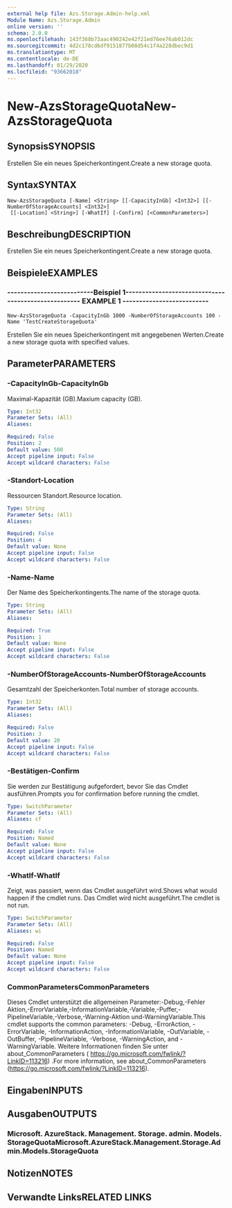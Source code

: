 ```yaml
---
external help file: Azs.Storage.Admin-help.xml
Module Name: Azs.Storage.Admin
online version: ''
schema: 2.0.0
ms.openlocfilehash: 143f368b73aac490242e42f21ed76ee76ab012dc
ms.sourcegitcommit: 4d2c178cd6df9151877b08d54c1f4a228dbec9d1
ms.translationtype: MT
ms.contentlocale: de-DE
ms.lasthandoff: 01/29/2020
ms.locfileid: "93662018"
---
```

# <span data-ttu-id="d50be-101">New-AzsStorageQuota</span><span class="sxs-lookup"><span data-stu-id="d50be-101">New-AzsStorageQuota</span></span>

## <span data-ttu-id="d50be-102">Synopsis</span><span class="sxs-lookup"><span data-stu-id="d50be-102">SYNOPSIS</span></span>
<span data-ttu-id="d50be-103">Erstellen Sie ein neues Speicherkontingent.</span><span class="sxs-lookup"><span data-stu-id="d50be-103">Create a new storage quota.</span></span>

## <span data-ttu-id="d50be-104">Syntax</span><span class="sxs-lookup"><span data-stu-id="d50be-104">SYNTAX</span></span>

```
New-AzsStorageQuota [-Name] <String> [[-CapacityInGb] <Int32>] [[-NumberOfStorageAccounts] <Int32>]
 [[-Location] <String>] [-WhatIf] [-Confirm] [<CommonParameters>]
```

## <span data-ttu-id="d50be-105">Beschreibung</span><span class="sxs-lookup"><span data-stu-id="d50be-105">DESCRIPTION</span></span>
<span data-ttu-id="d50be-106">Erstellen Sie ein neues Speicherkontingent.</span><span class="sxs-lookup"><span data-stu-id="d50be-106">Create a new storage quota.</span></span>

## <span data-ttu-id="d50be-107">Beispiele</span><span class="sxs-lookup"><span data-stu-id="d50be-107">EXAMPLES</span></span>

### <span data-ttu-id="d50be-108">--------------------------Beispiel 1--------------------------</span><span class="sxs-lookup"><span data-stu-id="d50be-108">-------------------------- EXAMPLE 1 --------------------------</span></span>
```
New-AzsStorageQuota -CapacityInGb 1000 -NumberOfStorageAccounts 100 -Name 'TestCreateStorageQuota'
```

<span data-ttu-id="d50be-109">Erstellen Sie ein neues Speicherkontingent mit angegebenen Werten.</span><span class="sxs-lookup"><span data-stu-id="d50be-109">Create a new storage quota with specified values.</span></span>

## <span data-ttu-id="d50be-110">Parameter</span><span class="sxs-lookup"><span data-stu-id="d50be-110">PARAMETERS</span></span>

### <span data-ttu-id="d50be-111">-CapacityInGb</span><span class="sxs-lookup"><span data-stu-id="d50be-111">-CapacityInGb</span></span>
<span data-ttu-id="d50be-112">Maximal-Kapazität (GB).</span><span class="sxs-lookup"><span data-stu-id="d50be-112">Maxium capacity (GB).</span></span>

```yaml
Type: Int32
Parameter Sets: (All)
Aliases: 

Required: False
Position: 2
Default value: 500
Accept pipeline input: False
Accept wildcard characters: False
```

### <span data-ttu-id="d50be-113">-Standort</span><span class="sxs-lookup"><span data-stu-id="d50be-113">-Location</span></span>
<span data-ttu-id="d50be-114">Ressourcen Standort.</span><span class="sxs-lookup"><span data-stu-id="d50be-114">Resource location.</span></span>

```yaml
Type: String
Parameter Sets: (All)
Aliases: 

Required: False
Position: 4
Default value: None
Accept pipeline input: False
Accept wildcard characters: False
```

### <span data-ttu-id="d50be-115">-Name</span><span class="sxs-lookup"><span data-stu-id="d50be-115">-Name</span></span>
<span data-ttu-id="d50be-116">Der Name des Speicherkontingents.</span><span class="sxs-lookup"><span data-stu-id="d50be-116">The name of the storage quota.</span></span>

```yaml
Type: String
Parameter Sets: (All)
Aliases: 

Required: True
Position: 1
Default value: None
Accept pipeline input: False
Accept wildcard characters: False
```

### <span data-ttu-id="d50be-117">-NumberOfStorageAccounts</span><span class="sxs-lookup"><span data-stu-id="d50be-117">-NumberOfStorageAccounts</span></span>
<span data-ttu-id="d50be-118">Gesamtzahl der Speicherkonten.</span><span class="sxs-lookup"><span data-stu-id="d50be-118">Total number of storage accounts.</span></span>

```yaml
Type: Int32
Parameter Sets: (All)
Aliases: 

Required: False
Position: 3
Default value: 20
Accept pipeline input: False
Accept wildcard characters: False
```

### <span data-ttu-id="d50be-119">-Bestätigen</span><span class="sxs-lookup"><span data-stu-id="d50be-119">-Confirm</span></span>
<span data-ttu-id="d50be-120">Sie werden zur Bestätigung aufgefordert, bevor Sie das Cmdlet ausführen.</span><span class="sxs-lookup"><span data-stu-id="d50be-120">Prompts you for confirmation before running the cmdlet.</span></span>

```yaml
Type: SwitchParameter
Parameter Sets: (All)
Aliases: cf

Required: False
Position: Named
Default value: None
Accept pipeline input: False
Accept wildcard characters: False
```

### <span data-ttu-id="d50be-121">-WhatIf</span><span class="sxs-lookup"><span data-stu-id="d50be-121">-WhatIf</span></span>
<span data-ttu-id="d50be-122">Zeigt, was passiert, wenn das Cmdlet ausgeführt wird.</span><span class="sxs-lookup"><span data-stu-id="d50be-122">Shows what would happen if the cmdlet runs.</span></span>
<span data-ttu-id="d50be-123">Das Cmdlet wird nicht ausgeführt.</span><span class="sxs-lookup"><span data-stu-id="d50be-123">The cmdlet is not run.</span></span>

```yaml
Type: SwitchParameter
Parameter Sets: (All)
Aliases: wi

Required: False
Position: Named
Default value: None
Accept pipeline input: False
Accept wildcard characters: False
```

### <span data-ttu-id="d50be-124">CommonParameters</span><span class="sxs-lookup"><span data-stu-id="d50be-124">CommonParameters</span></span>
<span data-ttu-id="d50be-125">Dieses Cmdlet unterstützt die allgemeinen Parameter:-Debug,-Fehler Aktion,-ErrorVariable,-InformationVariable,-Variable,-Puffer,-PipelineVariable,-Verbose,-Warning-Aktion und-WarningVariable.</span><span class="sxs-lookup"><span data-stu-id="d50be-125">This cmdlet supports the common parameters: -Debug, -ErrorAction, -ErrorVariable, -InformationAction, -InformationVariable, -OutVariable, -OutBuffer, -PipelineVariable, -Verbose, -WarningAction, and -WarningVariable.</span></span> <span data-ttu-id="d50be-126">Weitere Informationen finden Sie unter about_CommonParameters ( https://go.microsoft.com/fwlink/?LinkID=113216) .</span><span class="sxs-lookup"><span data-stu-id="d50be-126">For more information, see about_CommonParameters (https://go.microsoft.com/fwlink/?LinkID=113216).</span></span>

## <span data-ttu-id="d50be-127">Eingaben</span><span class="sxs-lookup"><span data-stu-id="d50be-127">INPUTS</span></span>

## <span data-ttu-id="d50be-128">Ausgaben</span><span class="sxs-lookup"><span data-stu-id="d50be-128">OUTPUTS</span></span>

### <span data-ttu-id="d50be-129">Microsoft. AzureStack. Management. Storage. admin. Models. StorageQuota</span><span class="sxs-lookup"><span data-stu-id="d50be-129">Microsoft.AzureStack.Management.Storage.Admin.Models.StorageQuota</span></span>

## <span data-ttu-id="d50be-130">Notizen</span><span class="sxs-lookup"><span data-stu-id="d50be-130">NOTES</span></span>

## <span data-ttu-id="d50be-131">Verwandte Links</span><span class="sxs-lookup"><span data-stu-id="d50be-131">RELATED LINKS</span></span>

